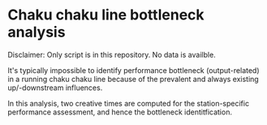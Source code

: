 # Chaku chaku line bottleneck analysis
Disclaimer: Only script is in this repository. No data is availble.

It's typically impossible to identify performance bottleneck (output-related) in a running chaku chaku line because of the prevalent and always existing up/-downstream influences.

In this analysis, two creative times are computed for the station-specific performance assessment, and hence the bottleneck identitfication.
